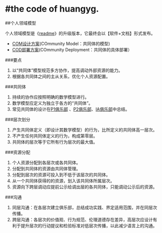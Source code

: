 #the code of huangyg.
=======

<a name="model" id="model"></a>
##个人领域模型

个人领域模型是《[readme](http://blog.sina.com.cn/s/blog_591ac3040100pnci.html)》的升级版本，它最终会以【软件+文档】形式发布。  

* [COM设计方案](com.md)(COmmunity Model：共同体的模型)
* [COD部署方案](cod.md)(COmmunity Deployment：共同体的具体部署）

###要点
1. 以“共同体”模型规范多方协作，提高调动外部资源的能力。
2. 根据各共同体之间的主从关系，优化个人资源配置。

###共同体
1. 持续的协作应按照明确的数学模型进行。
2. 数学模型应定义为独立于各方的“共同体”。
3. 常见共同体的设计在[P1俱乐部](https://github.com/P1Club/P1Club "P1俱乐部") 、[P2俱乐部](https://github.com/P2Club/P2Club "P2俱乐部")、[IA俱乐部](https://github.com/IAClub/IAClub "IA俱乐部")中总结。

###层次划分
1. 产生共同体定义（即设计其数学模型）的行为，比所定义的共同体高一层次。
2. 不产生任何共同体定义的行为，构成第零层。
3. 共同体的层次等于它所有行为层次的最大值。

###资源分配
1. 个人资源分配到各层次或各共同体。
2. 分配到共同体的资源由共同体管理。
3. 分配到层次的资源可投入到不低于该层次的共同体。
4. 从一个共同体获得的的资源，划入该共同体所属层次。
5. 资源向下跨层调动应提前公示给调出层的各共同体，只能调动公示后的资源。

###沟通
1. 同层沟通：在各层次建立俱乐部，总结成功实践、界定适用范围，并在同层次传播。
2. 跨层沟通：各层次的价值观、行为规范、伦理道德存在差异，高层次应设计有利于提升层次的行动提议和检验标准对低层次传播，以此减少语言上的沟通。
